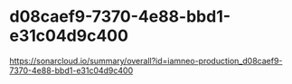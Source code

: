 # d08caef9-7370-4e88-bbd1-e31c04d9c400
https://sonarcloud.io/summary/overall?id=iamneo-production_d08caef9-7370-4e88-bbd1-e31c04d9c400
